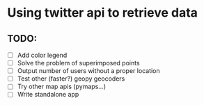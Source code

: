 # Using twitter api to retrieve data

## TODO:

- [ ] Add color legend
- [ ] Solve the problem of superimposed points
- [ ] Output number of users without a proper location
- [ ] Test other (faster?) geopy geocoders
- [ ] Try other map apis (pymaps...)
- [ ] Write standalone app

